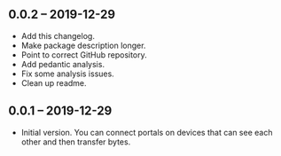 ## 0.0.2 – 2019-12-29

- Add this changelog.
- Make package description longer.
- Point to correct GitHub repository.
- Add pedantic analysis.
- Fix some analysis issues.
- Clean up readme.

## 0.0.1 – 2019-12-29

- Initial version. You can connect portals on devices that can see each other and then transfer bytes.
